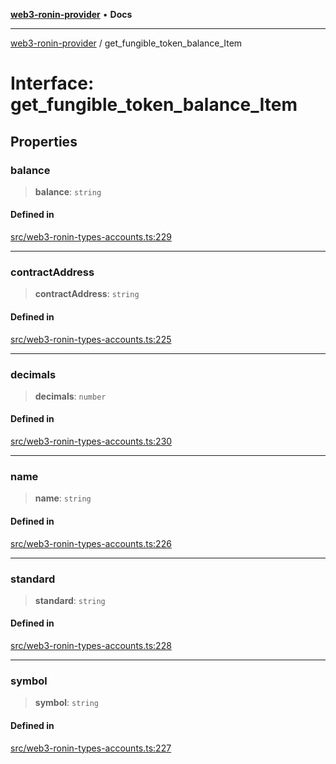 [**web3-ronin-provider**](../README.md) • **Docs**

***

[web3-ronin-provider](../globals.md) / get\_fungible\_token\_balance\_Item

# Interface: get\_fungible\_token\_balance\_Item

## Properties

### balance

> **balance**: `string`

#### Defined in

[src/web3-ronin-types-accounts.ts:229](https://github.com/chuacw/web3-ronin-provider/blob/8567186df7b9f3f4227fb3bd272cc98d63a4d447/src/web3-ronin-types-accounts.ts#L229)

***

### contractAddress

> **contractAddress**: `string`

#### Defined in

[src/web3-ronin-types-accounts.ts:225](https://github.com/chuacw/web3-ronin-provider/blob/8567186df7b9f3f4227fb3bd272cc98d63a4d447/src/web3-ronin-types-accounts.ts#L225)

***

### decimals

> **decimals**: `number`

#### Defined in

[src/web3-ronin-types-accounts.ts:230](https://github.com/chuacw/web3-ronin-provider/blob/8567186df7b9f3f4227fb3bd272cc98d63a4d447/src/web3-ronin-types-accounts.ts#L230)

***

### name

> **name**: `string`

#### Defined in

[src/web3-ronin-types-accounts.ts:226](https://github.com/chuacw/web3-ronin-provider/blob/8567186df7b9f3f4227fb3bd272cc98d63a4d447/src/web3-ronin-types-accounts.ts#L226)

***

### standard

> **standard**: `string`

#### Defined in

[src/web3-ronin-types-accounts.ts:228](https://github.com/chuacw/web3-ronin-provider/blob/8567186df7b9f3f4227fb3bd272cc98d63a4d447/src/web3-ronin-types-accounts.ts#L228)

***

### symbol

> **symbol**: `string`

#### Defined in

[src/web3-ronin-types-accounts.ts:227](https://github.com/chuacw/web3-ronin-provider/blob/8567186df7b9f3f4227fb3bd272cc98d63a4d447/src/web3-ronin-types-accounts.ts#L227)

